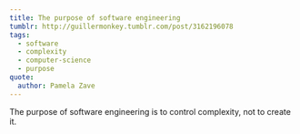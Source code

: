 ```yaml
---
title: The purpose of software engineering
tumblr: http://guillermonkey.tumblr.com/post/3162196078
tags:
  - software
  - complexity
  - computer-science
  - purpose
quote:
  author: Pamela Zave
---
```


The purpose of software engineering is to control complexity, not to create it.
